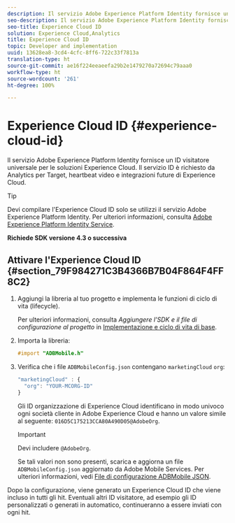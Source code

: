 ```yaml
---
description: Il servizio Adobe Experience Platform Identity fornisce un ID visitatore universale per le soluzioni Experience Cloud. Il servizio ID è richiesto da Analytics per Target, heartbeat video e integrazioni future di Experience Cloud.
seo-description: Il servizio Adobe Experience Platform Identity fornisce un ID visitatore universale per le soluzioni Experience Cloud. Il servizio ID è richiesto da Analytics per Target, heartbeat video e integrazioni future di Experience Cloud.
seo-title: Experience Cloud ID
solution: Experience Cloud,Analytics
title: Experience Cloud ID
topic: Developer and implementation
uuid: 13628ea8-3cd4-4cfc-8ff6-722c33f7813a
translation-type: ht
source-git-commit: ae16f224eeaeefa29b2e1479270a72694c79aaa0
workflow-type: ht
source-wordcount: '261'
ht-degree: 100%

---
```



# Experience Cloud ID {#experience-cloud-id}

Il servizio Adobe Experience Platform Identity fornisce un ID visitatore universale per le soluzioni Experience Cloud. Il servizio ID è richiesto da Analytics per Target, heartbeat video e integrazioni future di Experience Cloud.

>[!TIP]
>
>Devi compilare l&#39;Experience Cloud ID solo se utilizzi il servizio Adobe Experience Platform Identity. Per ulteriori informazioni, consulta [Adobe Experience Platform Identity Service](https://docs.adobe.com/content/help/it-IT/id-service/using/home.html).

**Richiede SDK versione 4.3 o successiva**

## Attivare l&#39;Experience Cloud ID {#section_79F984271C3B4366B7B04F864F4FF8C2}

1. Aggiungi la libreria al tuo progetto e implementa le funzioni di ciclo di vita (lifecycle).

   Per ulteriori informazioni, consulta *Aggiungere l’SDK e il file di configurazione al progetto* in [Implementazione e ciclo di vita di base](/help/ios/getting-started/dev-qs.md).
1. Importa la libreria:

   ```objective-c
   #import "ADBMobile.h"
   ```

1. Verifica che i file `ADBMobileConfig.json` contengano `marketingCloud` `org`:

   ```js
   "marketingCloud" : { 
     "org": "YOUR-MCORG-ID" 
   }
   ```

   Gli ID organizzazione di Experience Cloud identificano in modo univoco ogni società cliente in Adobe Experience Cloud e hanno un valore simile al seguente: `016D5C175213CCA80A490D05@AdobeOrg`.

   >[!IMPORTANT]
   >
   >Devi includere `@AdobeOrg`.

   Se tali valori non sono presenti, scarica e aggiorna un file `ADBMobileConfig.json` aggiornato da Adobe Mobile Services. Per ulteriori informazioni, vedi [File di configurazione ADBMobile JSON](/help/ios/getting-started/requirements.md).

Dopo la configurazione, viene generato un Experience Cloud ID che viene incluso in tutti gli hit. Eventuali altri ID visitatore, ad esempio gli ID personalizzati o generati in automatico, continueranno a essere inviati con ogni hit.
